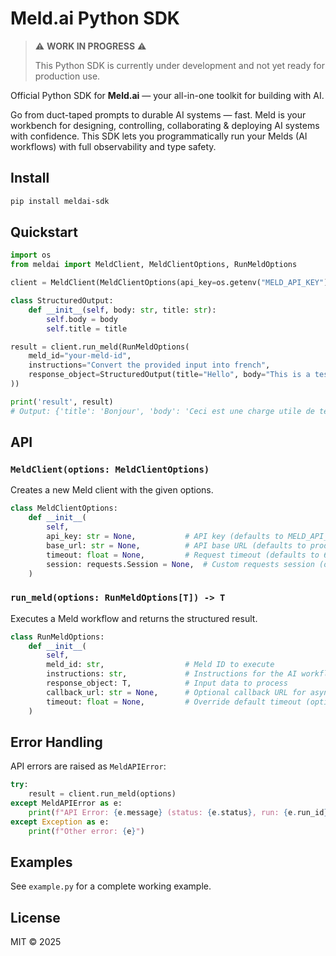 # Meld.ai Python SDK

> ⚠️ **WORK IN PROGRESS** ⚠️
> 
> This Python SDK is currently under development and not yet ready for production use.

Official Python SDK for **Meld.ai** — your all-in-one toolkit for building with AI.

Go from duct-taped prompts to durable AI systems — fast. Meld is your workbench for designing, controlling, collaborating & deploying AI systems with confidence. This SDK lets you programmatically run your Melds (AI workflows) with full observability and type safety.

## Install

```bash
pip install meldai-sdk
```

## Quickstart

```python
import os
from meldai import MeldClient, MeldClientOptions, RunMeldOptions

client = MeldClient(MeldClientOptions(api_key=os.getenv("MELD_API_KEY")))

class StructuredOutput:
    def __init__(self, body: str, title: str):
        self.body = body
        self.title = title

result = client.run_meld(RunMeldOptions(
    meld_id="your-meld-id",
    instructions="Convert the provided input into french",
    response_object=StructuredOutput(title="Hello", body="This is a test payload"),
))

print('result', result)
# Output: {'title': 'Bonjour', 'body': 'Ceci est une charge utile de test'}
```

## API

### `MeldClient(options: MeldClientOptions)`

Creates a new Meld client with the given options.

```python
class MeldClientOptions:
    def __init__(
        self,
        api_key: str = None,           # API key (defaults to MELD_API_KEY env var)
        base_url: str = None,          # API base URL (defaults to production endpoint)
        timeout: float = None,         # Request timeout (defaults to 60s)
        session: requests.Session = None,  # Custom requests session (optional)
    )
```

### `run_meld(options: RunMeldOptions[T]) -> T`

Executes a Meld workflow and returns the structured result.

```python
class RunMeldOptions:
    def __init__(
        self,
        meld_id: str,                  # Meld ID to execute
        instructions: str,             # Instructions for the AI workflow
        response_object: T,            # Input data to process
        callback_url: str = None,      # Optional callback URL for async execution
        timeout: float = None,         # Override default timeout (optional)
    )
```

## Error Handling

API errors are raised as `MeldAPIError`:

```python
try:
    result = client.run_meld(options)
except MeldAPIError as e:
    print(f"API Error: {e.message} (status: {e.status}, run: {e.run_id})")
except Exception as e:
    print(f"Other error: {e}")
```

## Examples

See `example.py` for a complete working example.

## License

MIT © 2025
